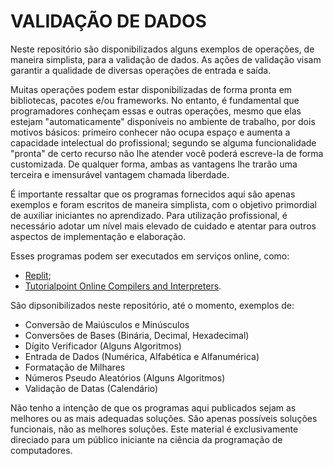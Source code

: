 # VALIDAÇÃO DE DADOS

Neste repositório são disponibilizados alguns exemplos de operações, de maneira simplista, para a validação de dados. As ações de validação visam garantir a qualidade de diversas operações de entrada e saída. 

Muitas operações podem estar disponibilizadas de forma pronta em bibliotecas, pacotes e/ou frameworks. No entanto, é fundamental que programadores conheçam essas e outras operações, mesmo que elas estejam "automaticamente" disponíveis no ambiente de trabalho, por dois motivos básicos: primeiro conhecer não ocupa espaço e aumenta a capacidade intelectual do profissional; segundo se alguma funcionalidade "pronta" de certo recurso não lhe atender você poderá escreve-la de forma customizada. De qualquer forma, ambas as vantagens lhe trarão uma terceira e imensurável vantagem chamada liberdade.

É importante ressaltar que os programas fornecidos aqui são apenas exemplos e foram escritos de maneira simplista, com o objetivo primordial de auxiliar iniciantes no aprendizado. Para utilização profissional, é necessário adotar um nível mais elevado de cuidado e atentar para outros aspectos de implementação e elaboração.

Esses programas podem ser executados em serviços online, como:

- [Replit](https://replit.com/);
- [Tutorialpoint Online Compilers and Interpreters](https://www.tutorialspoint.com/codingground.htm).

São dipsonibilizados neste repositório, até o momento, exemplos de:

- Conversão de Maiúsculos e Minúsculos
- Conversões de Bases (Binária, Decimal, Hexadecimal)
- Dígito Verificador (Alguns Algoritmos)
- Entrada de Dados (Numérica, Alfabética e Alfanumérica)
- Formatação de Milhares
- Números Pseudo Aleatórios (Alguns Algoritmos)
- Validação de Datas (Calendário)

Não tenho a intenção de que os programas aqui publicados sejam as melhores ou as mais adequadas soluções. São apenas possíveis soluções funcionais, não as melhores soluções. Este material é exclusivamente direciado para um público iniciante na ciência da programação de computadores.
